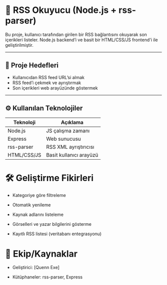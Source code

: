 # 📰 RSS Okuyucu (Node.js + rss-parser)

Bu proje, kullanıcı tarafından girilen bir RSS bağlantısını okuyarak son içerikleri listeler. Node.js backend’i ve basit bir HTML/CSS/JS frontend'i ile geliştirilmiştir.

---

## 🎯 Proje Hedefleri

- Kullanıcıdan RSS feed URL’si almak
- RSS feed’i çekmek ve ayrıştırmak
- Son içerikleri web arayüzünde göstermek

---

## ⚙️ Kullanılan Teknolojiler

| Teknoloji     | Açıklama                        |
|---------------|---------------------------------|
| Node.js       | JS çalışma zamanı               |
| Express       | Web sunucusu                    |
| rss-parser    | RSS XML ayrıştırıcısı           |
| HTML/CSS/JS   | Basit kullanıcı arayüzü         |

# 🛠️ Geliştirme Fikirleri
- Kategoriye göre filtreleme

- Otomatik yenileme

- Kaynak adlarını listeleme

- Görselleri ve yazar bilgilerini gösterme

- Kayıtlı RSS listesi (veritabanı entegrasyonu)

# 👥 Ekip/Kaynaklar
- Geliştirici: [Quenn Exe]

- Kütüphaneler: rss-parser, Express
